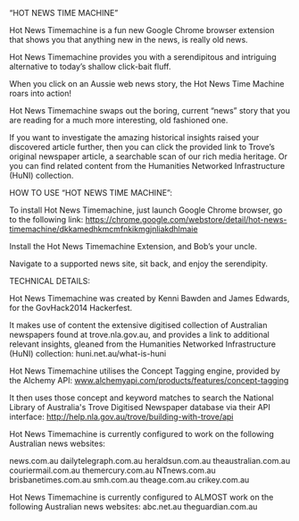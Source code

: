 “HOT NEWS TIME MACHINE”

Hot News Timemachine is a fun new Google Chrome browser extension that shows you that anything new in the news, is really old news.

Hot News Timemachine provides you with a serendipitous and intriguing alternative to today’s shallow click-bait fluff.

When you click on an Aussie web news story, the Hot News Time Machine roars into action!

Hot News Timemachine swaps out the boring, current “news” story that you are reading for a much more interesting, old fashioned one.

If you want to investigate the amazing historical insights raised your discovered article further, then you can click the provided link to Trove’s original newspaper article, a searchable scan of our rich media heritage. Or you can find related content from the Humanities Networked Infrastructure (HuNI) collection.




HOW TO USE “HOT NEWS TIME MACHINE”:

To install Hot News Timemachine, just launch Google Chrome browser, go to the following link:
https://chrome.google.com/webstore/detail/hot-news-timemachine/dkkamedhkmcmfnkikmgjnliakdhlmaie

Install the Hot News Timemachine Extension, and Bob’s your uncle.

Navigate to a supported news site, sit back, and enjoy the serendipity.




TECHNICAL DETAILS:

Hot News Timemachine was created by Kenni Bawden and James Edwards, for the GovHack2014 Hackerfest.

It makes use of content the extensive digitised collection of Australian newspapers found at trove.nla.gov.au, and provides a link to additional relevant insights, gleaned from the Humanities Networked Infrastructure (HuNI) collection: huni.net.au/what-is-huni

Hot News Timemachine utilises the Concept Tagging engine, provided by the Alchemy API:
www.alchemyapi.com/products/features/concept-tagging

It then uses those concept and keyword matches to search the National Library of Australia's Trove Digitised Newspaper database via their API interface:
http://help.nla.gov.au/trove/building-with-trove/api


Hot News Timemachine is currently configured to work on the following Australian news websites:

news.com.au
dailytelegraph.com.au
heraldsun.com.au
theaustralian.com.au
couriermail.com.au
themercury.com.au
NTnews.com.au
brisbanetimes.com.au
smh.com.au
theage.com.au
crikey.com.au

Hot News Timemachine is currently configured to ALMOST work on the following Australian news websites:
abc.net.au
theguardian.com.au
